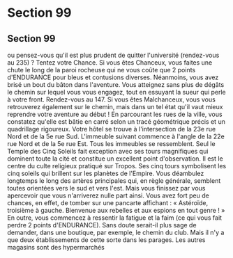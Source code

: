 # Section 99

## Section 99

ou pensez-vous qu'il est plus prudent de quitter l'université
(rendez-vous au 235) ?
Tentez votre Chance. Si vous êtes Chanceux, vous faites une
chute le long de la paroi rocheuse qui ne vous coûte que 2 points
d'ENDURANCE pour bleus et contusions diverses. Néanmoins,
vous avez brisé un bout du bâton dans l'aventure. Vous atteignez
sans plus de dégâts le chemin sur lequel vous vous engagez, tout
en essuyant la sueur qui perle à votre front. Rendez-vous au 147.
Si vous êtes Malchanceux, vous vous retrouverez également sur
le chemin, mais dans un tel état qu'il vaut mieux reprendre votre
aventure au début !
En parcourant les rues de la ville, vous constatez qu'elle est bâtie
en carré selon un tracé géométrique précis et un quadrillage
rigoureux. Votre hôtel se trouve à l'intersection de la 23e rue
Nord et de la 5e rue Sud. L'immeuble suivant commence à l'angle
de la 22e rue Nord et de la 5e rue Est. Tous les immeubles se
ressemblent. Seul le Temple des Cinq Soleils fait exception avec
ses tours magnifiques qui dominent toute la cité et constitue un
excellent point d'observation. Il est le centre du culte religieux
pratiqué sur Tropos. Ses cinq tours symbolisent les cinq soleils
qui brillent sur les planètes de l'Empire. Vous déambulez
longtemps le long des artères principales qui, en règle générale,
semblent toutes orientées vers le sud et vers l'est. Mais vous
finissez par vous apercevoir que vous n'arriverez nulle part ainsi.
Vous avez fort peu de chances, en effet, de tomber sur une
pancarte affichant : « Astéroïde, troisième à gauche. Bienvenue
aux rebelles et aux espions en tout genre ! » En outre, vous
commencez à ressentir la fatigue et la faim (ce qui vous fait
perdre 2 points d'ENDURANCE). Sans doute serait-il plus sage
de demander, dans une boutique, par exemple, le chemin du
club. Mais il n'y a que deux établissements de cette sorte dans les
parages.
Les
autres
magasins
sont
des
hypermarchés